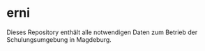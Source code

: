 # erni

Dieses Repository enthält alle notwendigen Daten zum Betrieb der Schulungsumgebung in Magdeburg.

